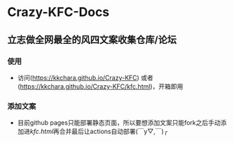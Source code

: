 # Crazy-KFC-Docs
## 立志做全网最全的风四文案收集仓库/论坛

### 使用
- 访问(https://kkchara.github.io/Crazy-KFC) 或者 (https://kkchara.github.io/Crazy-KFC/kfc.html)，开箱即用

### 添加文案
- 目前github pages只能部署静态页面，所以要想添加文案只能fork之后手动添加进*kfc.html*再合并最后让actions自动部署(￣y▽,￣)╭ 
